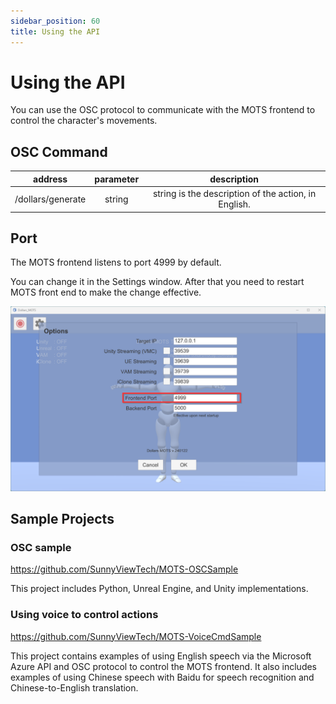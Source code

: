 ```yaml
---
sidebar_position: 60
title: Using the API
---
```


# Using the API

You can use the OSC protocol to communicate with the MOTS frontend to control the character's movements.

## OSC Command

|address|parameter|description|
|:---:|:---:|:---:|
|/dollars/generate|string| string is the description of the action, in English.|

## Port

The MOTS frontend listens to port 4999 by default.

You can change it in the Settings window. After that you need to restart MOTS front end to make the change effective.

![](../img/2024_01_19_11_55_02-Dollars_MOTS.png)

## Sample Projects

### OSC sample

https://github.com/SunnyViewTech/MOTS-OSCSample

This project includes Python, Unreal Engine, and Unity implementations.

### Using voice to control actions

https://github.com/SunnyViewTech/MOTS-VoiceCmdSample

This project contains examples of using English speech via the Microsoft Azure API and OSC protocol to control the MOTS frontend. It also includes examples of using Chinese speech with Baidu for speech recognition and Chinese-to-English translation.
